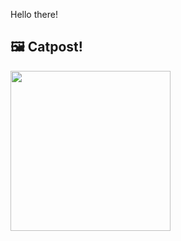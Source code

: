 Hello there!



## 🖼️ Catpost!

<sub>
    <img src="https://cdn2.thecatapi.com/images/TcyKTp5iE.png" height="256">
</sub>

